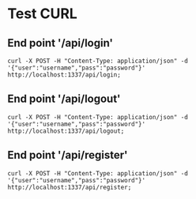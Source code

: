 # Test CURL

## End point '/api/login'
``` curl -X POST -H "Content-Type: application/json" -d '{"user":"username","pass":"password"}'  http://localhost:1337/api/login; ```

## End point '/api/logout'
``` curl -X POST -H "Content-Type: application/json" -d '{"user":"username","pass":"password"}'  http://localhost:1337/api/logout; ```

## End point '/api/register'
``` curl -X POST -H "Content-Type: application/json" -d '{"user":"username","pass":"password"}'  http://localhost:1337/api/register; ```
